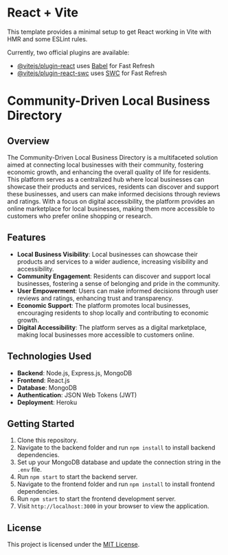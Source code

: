 # React + Vite

This template provides a minimal setup to get React working in Vite with HMR and some ESLint rules.

Currently, two official plugins are available:

- [@vitejs/plugin-react](https://github.com/vitejs/vite-plugin-react/blob/main/packages/plugin-react/README.md) uses [Babel](https://babeljs.io/) for Fast Refresh
- [@vitejs/plugin-react-swc](https://github.com/vitejs/vite-plugin-react-swc) uses [SWC](https://swc.rs/) for Fast Refresh

# Community-Driven Local Business Directory

## Overview
The Community-Driven Local Business Directory is a multifaceted solution aimed at connecting local businesses with their community, fostering economic growth, and enhancing the overall quality of life for residents. This platform serves as a centralized hub where local businesses can showcase their products and services, residents can discover and support these businesses, and users can make informed decisions through reviews and ratings. With a focus on digital accessibility, the platform provides an online marketplace for local businesses, making them more accessible to customers who prefer online shopping or research.

## Features
- **Local Business Visibility**: Local businesses can showcase their products and services to a wider audience, increasing visibility and accessibility.
- **Community Engagement**: Residents can discover and support local businesses, fostering a sense of belonging and pride in the community.
- **User Empowerment**: Users can make informed decisions through user reviews and ratings, enhancing trust and transparency.
- **Economic Support**: The platform promotes local businesses, encouraging residents to shop locally and contributing to economic growth.
- **Digital Accessibility**: The platform serves as a digital marketplace, making local businesses more accessible to customers online.


## Technologies Used
- **Backend**: Node.js, Express.js, MongoDB
- **Frontend**: React.js
- **Database**: MongoDB
- **Authentication**: JSON Web Tokens (JWT)
- **Deployment**: Heroku

## Getting Started
1. Clone this repository.
2. Navigate to the backend folder and run `npm install` to install backend dependencies.
3. Set up your MongoDB database and update the connection string in the `.env` file.
4. Run `npm start` to start the backend server.
5. Navigate to the frontend folder and run `npm install` to install frontend dependencies.
6. Run `npm start` to start the frontend development server.
7. Visit `http://localhost:3000` in your browser to view the application.

## License
This project is licensed under the [MIT License](LICENSE).


